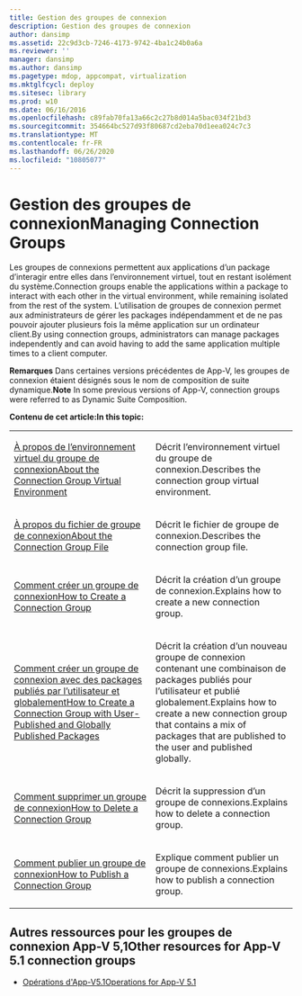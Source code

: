 ```yaml
---
title: Gestion des groupes de connexion
description: Gestion des groupes de connexion
author: dansimp
ms.assetid: 22c9d3cb-7246-4173-9742-4ba1c24b0a6a
ms.reviewer: ''
manager: dansimp
ms.author: dansimp
ms.pagetype: mdop, appcompat, virtualization
ms.mktglfcycl: deploy
ms.sitesec: library
ms.prod: w10
ms.date: 06/16/2016
ms.openlocfilehash: c89fab70fa13a66c2c27b8d014a5bac034f21bd3
ms.sourcegitcommit: 354664bc527d93f80687cd2eba70d1eea024c7c3
ms.translationtype: MT
ms.contentlocale: fr-FR
ms.lasthandoff: 06/26/2020
ms.locfileid: "10805077"
---
```

# <span data-ttu-id="0bc5b-103">Gestion des groupes de connexion</span><span class="sxs-lookup"><span data-stu-id="0bc5b-103">Managing Connection Groups</span></span>


<span data-ttu-id="0bc5b-104">Les groupes de connexions permettent aux applications d’un package d’interagir entre elles dans l’environnement virtuel, tout en restant isolément du système.</span><span class="sxs-lookup"><span data-stu-id="0bc5b-104">Connection groups enable the applications within a package to interact with each other in the virtual environment, while remaining isolated from the rest of the system.</span></span> <span data-ttu-id="0bc5b-105">L’utilisation de groupes de connexion permet aux administrateurs de gérer les packages indépendamment et de ne pas pouvoir ajouter plusieurs fois la même application sur un ordinateur client.</span><span class="sxs-lookup"><span data-stu-id="0bc5b-105">By using connection groups, administrators can manage packages independently and can avoid having to add the same application multiple times to a client computer.</span></span>

<span data-ttu-id="0bc5b-106">**Remarques**  Dans certaines versions précédentes de App-V, les groupes de connexion étaient désignés sous le nom de composition de suite dynamique.</span><span class="sxs-lookup"><span data-stu-id="0bc5b-106">**Note** In some previous versions of App-V, connection groups were referred to as Dynamic Suite Composition.</span></span>

 

**<span data-ttu-id="0bc5b-107">Contenu de cet article:</span><span class="sxs-lookup"><span data-stu-id="0bc5b-107">In this topic:</span></span>**

<table>
<colgroup>
<col width="50%" />
<col width="50%" />
</colgroup>
<tbody>
<tr class="odd">
<td align="left"><p><a href="about-the-connection-group-virtual-environment51.md" data-raw-source="[About the Connection Group Virtual Environment](about-the-connection-group-virtual-environment51.md)"><span data-ttu-id="0bc5b-108">À propos de l’environnement virtuel du groupe de connexion</span><span class="sxs-lookup"><span data-stu-id="0bc5b-108">About the Connection Group Virtual Environment</span></span></a></p></td>
<td align="left"><p><span data-ttu-id="0bc5b-109">Décrit l’environnement virtuel du groupe de connexion.</span><span class="sxs-lookup"><span data-stu-id="0bc5b-109">Describes the connection group virtual environment.</span></span></p></td>
</tr>
<tr class="even">
<td align="left"><p><a href="about-the-connection-group-file51.md" data-raw-source="[About the Connection Group File](about-the-connection-group-file51.md)"><span data-ttu-id="0bc5b-110">À propos du fichier de groupe de connexion</span><span class="sxs-lookup"><span data-stu-id="0bc5b-110">About the Connection Group File</span></span></a></p></td>
<td align="left"><p><span data-ttu-id="0bc5b-111">Décrit le fichier de groupe de connexion.</span><span class="sxs-lookup"><span data-stu-id="0bc5b-111">Describes the connection group file.</span></span></p></td>
</tr>
<tr class="odd">
<td align="left"><p><a href="how-to-create-a-connection-group51.md" data-raw-source="[How to Create a Connection Group](how-to-create-a-connection-group51.md)"><span data-ttu-id="0bc5b-112">Comment créer un groupe de connexion</span><span class="sxs-lookup"><span data-stu-id="0bc5b-112">How to Create a Connection Group</span></span></a></p></td>
<td align="left"><p><span data-ttu-id="0bc5b-113">Décrit la création d’un groupe de connexion.</span><span class="sxs-lookup"><span data-stu-id="0bc5b-113">Explains how to create a new connection group.</span></span></p></td>
</tr>
<tr class="even">
<td align="left"><p><a href="how-to-create-a-connection-group-with-user-published-and-globally-published-packages51.md" data-raw-source="[How to Create a Connection Group with User-Published and Globally Published Packages](how-to-create-a-connection-group-with-user-published-and-globally-published-packages51.md)"><span data-ttu-id="0bc5b-114">Comment créer un groupe de connexion avec des packages publiés par l’utilisateur et globalement</span><span class="sxs-lookup"><span data-stu-id="0bc5b-114">How to Create a Connection Group with User-Published and Globally Published Packages</span></span></a></p></td>
<td align="left"><p><span data-ttu-id="0bc5b-115">Décrit la création d’un nouveau groupe de connexion contenant une combinaison de packages publiés pour l’utilisateur et publié globalement.</span><span class="sxs-lookup"><span data-stu-id="0bc5b-115">Explains how to create a new connection group that contains a mix of packages that are published to the user and published globally.</span></span></p></td>
</tr>
<tr class="odd">
<td align="left"><p><a href="how-to-delete-a-connection-group51.md" data-raw-source="[How to Delete a Connection Group](how-to-delete-a-connection-group51.md)"><span data-ttu-id="0bc5b-116">Comment supprimer un groupe de connexion</span><span class="sxs-lookup"><span data-stu-id="0bc5b-116">How to Delete a Connection Group</span></span></a></p></td>
<td align="left"><p><span data-ttu-id="0bc5b-117">Décrit la suppression d’un groupe de connexions.</span><span class="sxs-lookup"><span data-stu-id="0bc5b-117">Explains how to delete a connection group.</span></span></p></td>
</tr>
<tr class="even">
<td align="left"><p><a href="how-to-publish-a-connection-group51.md" data-raw-source="[How to Publish a Connection Group](how-to-publish-a-connection-group51.md)"><span data-ttu-id="0bc5b-118">Comment publier un groupe de connexion</span><span class="sxs-lookup"><span data-stu-id="0bc5b-118">How to Publish a Connection Group</span></span></a></p></td>
<td align="left"><p><span data-ttu-id="0bc5b-119">Explique comment publier un groupe de connexions.</span><span class="sxs-lookup"><span data-stu-id="0bc5b-119">Explains how to publish a connection group.</span></span></p></td>
</tr>
</tbody>
</table>

 






## <span data-ttu-id="0bc5b-120">Autres ressources pour les groupes de connexion App-V 5,1</span><span class="sxs-lookup"><span data-stu-id="0bc5b-120">Other resources for App-V 5.1 connection groups</span></span>


-   [<span data-ttu-id="0bc5b-121">Opérations d'App-V5.1</span><span class="sxs-lookup"><span data-stu-id="0bc5b-121">Operations for App-V 5.1</span></span>](operations-for-app-v-51.md)

 

 





